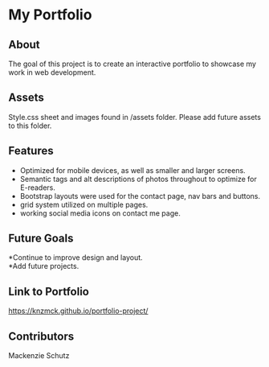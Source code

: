 # My Portfolio  


## About  

The goal of this project is to create an interactive portfolio to showcase my work in web development.  

 ## Assets
 
 Style.css sheet and images found in /assets folder. Please add future assets to this folder.  
 
 ## Features  
 
 * Optimized for mobile devices, as well as smaller and larger screens.   
 * Semantic tags and alt descriptions of photos throughout to optimize for E-readers.  
 * Bootstrap layouts were used for the contact page, nav bars and buttons.   
 * grid system utilized on multiple pages.  
 * working social media icons on contact me page.   


 ## Future Goals  

 *Continue to improve design and layout.   
 *Add future projects.   

## Link to Portfolio   

https://knzmck.github.io/portfolio-project/  
 
 ## Contributors    
 
 Mackenzie Schutz  

